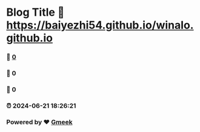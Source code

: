 # Blog Title :link: https://baiyezhi54.github.io/winalo.github.io 
### :page_facing_up: [0](https://baiyezhi54.github.io/winalo.github.io/tag.html) 
### :speech_balloon: 0 
### :hibiscus: 0 
### :alarm_clock: 2024-06-21 18:26:21 
### Powered by :heart: [Gmeek](https://github.com/Meekdai/Gmeek)
